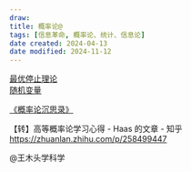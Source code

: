 ```yaml
---
draw:
title: 概率论@
tags: [信息革命, 概率论、统计、信息论]
date created: 2024-04-13
date modified: 2024-11-12
---
```


[最优停止理论](最优停止理论.md)  
[随机变量](随机变量.md)

[《概率论沉思录》](《概率论沉思录》.md)

【转】高等概率论学习心得 - Haas 的文章 - 知乎  
https://zhuanlan.zhihu.com/p/258499447

@王木头学科学
